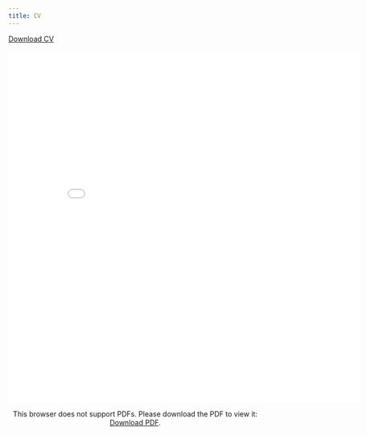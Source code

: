 ```yaml
---
title: CV
---
```


<a href="../CV.pdf" download>Download CV</a>
<div class="contact-form">
<p align="center">
    <object data="../CV.pdf#toolbar=0&navpanes=0&scrollbar=0" type="application/pdf" width="700px" height="700px">
    <embed src="../CV.pdf#toolbar=0&navpanes=0&scrollbar=0" width="700px" height="700px">
        <p>This browser does not support PDFs. Please download the PDF to view it: <a href="../CV.pdf">Download PDF</a>.</p>
    </embed>
    </object>
</p>
</div>

